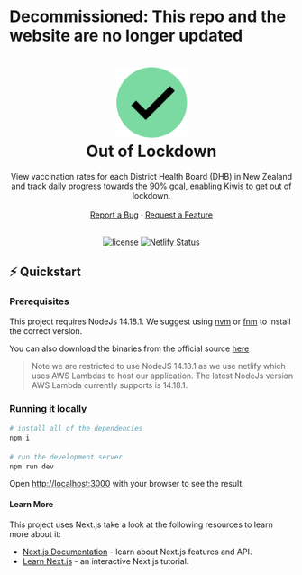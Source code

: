 # Decommissioned: This repo and the website are no longer updated


<h1 align="center">
    <img src="./readme_assets/logo.png" alt="Logo" width="125" height="125"></br>
  Out of Lockdown
</h1>

<div align="center">
  View vaccination rates for each District Health Board (DHB) in New Zealand and track daily progress towards the 90% goal, enabling Kiwis to get out of lockdown.
  <br />
  <br />
  <a href="https://github.com/theramis/aucvid/issues/new?assignees=&labels=bug&template=bug_report.md&title=%F0%9F%90%9B%20Bug:%20">Report a Bug</a>
  ·
  <a href="https://github.com/theramis/aucvid/issues/new?assignees=&labels=enhancement&template=feature_request.md&title=%F0%9F%92%A1%20Feature:%20">Request a Feature</a>
</div>
<div align="center">
<br />

[![license](https://img.shields.io/github/license/theramis/aucvid.svg?style=for-the-badge)](../LICENSE)
[![Netlify Status](https://img.shields.io/netlify/bd587c9a-10b4-426d-a4c3-344b1a386a4f?style=for-the-badge)](https://app.netlify.com/sites/aucvid-site/deploys)

</div>

## ⚡️ Quickstart

### Prerequisites

This project requires NodeJs 14.18.1.
We suggest using [nvm](https://github.com/nvm-sh/nvm) or [fnm](https://fnm.vercel.app) to install the correct version.

You can also download the binaries from the official source [here](https://nodejs.org/download/release/v14.18.1/)

> Note we are restricted to use NodeJS 14.18.1 as we use netlify which uses AWS Lambdas to host our application. The latest NodeJs version AWS Lambda currently supports is 14.18.1.

### Running it locally

```bash
# install all of the dependencies
npm i

# run the development server
npm run dev
```

Open [http://localhost:3000](http://localhost:3000) with your browser to see the result.

#### Learn More

This project uses Next.js take a look at the following resources to learn more about it:

- [Next.js Documentation](https://nextjs.org/docs) - learn about Next.js features and API.
- [Learn Next.js](https://nextjs.org/learn) - an interactive Next.js tutorial.
